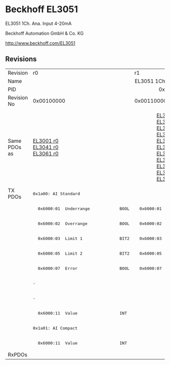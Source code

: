 # Beckhoff EL3051

EL3051 1Ch. Ana. Input 4-20mA

Beckhoff Automation GmbH & Co. KG

http://www.beckhoff.com/EL3051

## Revisions
<table>
<tr>
<td>Revision</td>
<td>r0</td>
<td>r1</td>
<td>r2</td>
<td>r3</td>
<td>r4</td>
<td>r5</td>
</tr>
<tr>
<td>Name</td>
<td colspan=6 align="center">EL3051 1Ch. Ana. Input 4-20mA</td>
</tr>
<tr>
<td>PID</td>
<td colspan=6 align="center">0x0beb3052</td>
</tr>
<tr>
<td>Revision No</td>
<td>0x00100000</td>
<td>0x00110000</td>
<td>0x00120000</td>
<td>0x00130000</td>
<td>0x00140000</td>
<td>0x00150000</td>
</tr>
<tr>
<td>Same PDOs as</td>
<td><a href="EL3001.md">EL3001 r0</a><br/><a href="EL3041.md">EL3041 r0</a><br/><a href="EL3061.md">EL3061 r0</a></td>
<td colspan=2 align="center"><a href="EL3001.md">EL3001 r1</a><br/><a href="EL3001.md">EL3001 r2</a><br/><a href="EL3001.md">EL3001 r3</a><br/><a href="EL3011.md">EL3011 r0</a><br/><a href="EL3011.md">EL3011 r1</a><br/><a href="EL3021.md">EL3021 r0</a><br/><a href="EL3021.md">EL3021 r1</a><br/><a href="EL3041.md">EL3041 r1</a><br/><a href="EL3041.md">EL3041 r2</a><br/><a href="EL3061.md">EL3061 r1</a><br/><a href="EL3061.md">EL3061 r2</a></td>
<td colspan=2 align="center"><a href="EL3001.md">EL3001 r4</a><br/><a href="EL3001.md">EL3001 r5</a><br/><a href="EL3011.md">EL3011 r2</a><br/><a href="EL3011.md">EL3011 r3</a><br/><a href="EL3011.md">EL3011 r4</a><br/><a href="EL3021.md">EL3021 r2</a><br/><a href="EL3021.md">EL3021 r3</a><br/><a href="EL3021.md">EL3021 r4</a><br/><a href="EL3041.md">EL3041 r3</a><br/><a href="EL3041.md">EL3041 r4</a><br/><a href="EL3061.md">EL3061 r3</a><br/><a href="EL3061.md">EL3061 r4</a></td>
<td><a href="EL3001.md">EL3001 r6</a><br/><a href="EL3041.md">EL3041 r5</a><br/><a href="EL3061.md">EL3061 r5</a></td>
</tr>
<tr>
<td rowspan=11 valign=top>TX PDOs</td>
<td colspan=3 align="left"><pre>0x1a00: AI Standard </pre></td>
<td colspan=3 align="left"><pre>0x1a00: AI Standard</pre></td>
<td></td>
</tr>
<tr>
<td><pre>  0x6000:01  Underrange            BOOL</pre></td>
<td colspan=5 align="left"><pre>  0x6000:01  Status__Underrange    BOOL</pre></td>
</tr>
<tr>
<td><pre>  0x6000:02  Overrange             BOOL</pre></td>
<td colspan=5 align="left"><pre>  0x6000:02  Status__Overrange     BOOL</pre></td>
</tr>
<tr>
<td><pre>  0x6000:03  Limit 1               BIT2</pre></td>
<td colspan=5 align="left"><pre>  0x6000:03  Status__Limit 1       BIT2</pre></td>
</tr>
<tr>
<td><pre>  0x6000:05  Limit 2               BIT2</pre></td>
<td colspan=5 align="left"><pre>  0x6000:05  Status__Limit 2       BIT2</pre></td>
</tr>
<tr>
<td><pre>  0x6000:07  Error                 BOOL</pre></td>
<td colspan=5 align="left"><pre>  0x6000:07  Status__Error         BOOL</pre></td>
</tr>
<tr>
<td colspan=3 align="left"><pre>-</pre></td>
<td colspan=3 align="left"><pre>  0x6000:0f  Status__TxPDO State   BOOL</pre></td>
</tr>
<tr>
<td colspan=3 align="left"><pre>-</pre></td>
<td colspan=3 align="left"><pre>  0x6000:10  Status__TxPDO Toggle  BOOL</pre></td>
</tr>
<tr>
<td colspan=6 align="left"><pre>  0x6000:11  Value                 INT</pre></td>
</tr>
<tr>
<td colspan=3 align="left"><pre>0x1a01: AI Compact </pre></td>
<td colspan=3 align="left"><pre>0x1a01: AI Compact</pre></td>
</tr>
<tr>
<td colspan=6 align="left"><pre>  0x6000:11  Value                 INT</pre></td>
</tr>
<tr>
<td>RxPDOs</td>
<td colspan=6 align="left"></td>
</tr>
</table>
